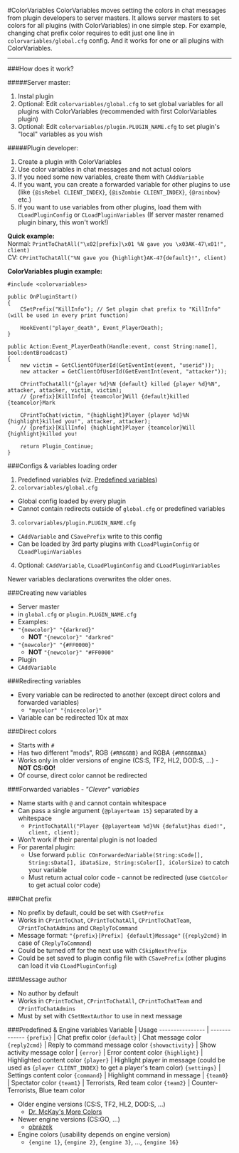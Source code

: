 #ColorVariables
ColorVariables moves setting the colors in chat messages from plugin developers to server masters. It allows server masters to set colors for all plugins (with ColorVariables) in one simple step.
For example, changing chat prefix color requires to edit just one line in `colorvariables/global.cfg` config. And it works for one or all plugins with ColorVariables.

---

###How does it work?

#####Server master:
1. Instal plugin
2. Optional: Edit `colorvariables/global.cfg` to set global variables for all plugins with ColorVariables (recommended with first ColorVariables plugin)
3. Optional: Edit `colorvariables/plugin.PLUGIN_NAME.cfg` to set plugin's "local" variables as you wish

#####Plugin developer:
1. Create a plugin with ColorVariables
2. Use color variables in chat messages and not actual colors
3. If you need some new variables, create them with `CAddVariable`
4. If you want, you can create a forwarded variable for other plugins to use (like `{@isRebel CLIENT_INDEX}`, `{@isZombie CLIENT_INDEX}`, `{@rainbow}` etc.)
5. If you want to use variables from other plugins, load them with `CLoadPluginConfig` or `CLoadPluginVariables` (If server master renamed plugin binary, this won't work!)

**Quick example:**<br/>
Normal: `PrintToChatAll("\x02[prefix]\x01 %N gave you \x03AK-47\x01!", client)`<br/>
CV: `CPrintToChatAll("%N gave you {highlight}AK-47{default}!", client)`<br/>


**ColorVariables plugin example:**
```SourcePawn
#include <colorvariables>

public OnPluginStart()
{
	CSetPrefix("KillInfo"); // Set plugin chat prefix to "KillInfo" (will be used in every print function)

	HookEvent("player_death", Event_PlayerDeath);
}

public Action:Event_PlayerDeath(Handle:event, const String:name[], bool:dontBroadcast) 
{
	new victim = GetClientOfUserId(GetEventInt(event, "userid"));
	new attacker = GetClientOfUserId(GetEventInt(event, "attacker"));
	
	CPrintToChatAll("{player %d}%N {default} killed {player %d}%N", attacker, attacker, victim, victim);
	// {prefix}[KillInfo] {teamcolor}Will {default}killed {teamcolor}Mark
	
	CPrintToChat(victim, "{highlight}Player {player %d}%N {highlight}killed you!", attacker, attacker);
	// {prefix}[KillInfo] {highlight}Player {teamcolor}Will {highlight}killed you!
	
	return Plugin_Continue; 
}

```

###Configs & variables loading order

1. Predefined variables (viz. [Predefined variables](#predefined_engine-variables))
2. `colorvariables/global.cfg`
  - Global config loaded by every plugin
  - Cannot contain redirects outside of `global.cfg` or predefined variables
3. `colorvariables/plugin.PLUGIN_NAME.cfg`
  - `CAddVariable` and `CSavePrefix` write to this config
  - Can be loaded by 3rd party plugins with `CLoadPluginConfig` or `CLoadPluginVariables`
4. Optional: `CAddVariable`, `CLoadPluginConfig` and `CLoadPluginVariables`

Newer variables declarations overwrites the older ones.


###Creating new variables

- Server master
 - in `global.cfg` or `plugin.PLUGIN_NAME.cfg`
  - Examples: 
   - `"{newcolor}" "{darkred}"`
      - **NOT** `"{newcolor}" "darkred"`
   - `"{newcolor}" "{#FF0000}"`
      - **NOT** `"{newcolor}" "#FF0000"`
- Plugin
 - `CAddVariable`


###Redirecting variables

- Every variable can be redirected to another (except direct colors and forwarded variables)
  - `"mycolor" "{nicecolor}"`
- Variable can be redirected 10x at max


###Direct colors

- Starts with `#`
- Has two different "mods", RGB `{#RRGGBB}` and RGBA `{#RRGGBBAA}`
- Works only in older versions of engine (CS:S, TF2, HL2, DOD:S, ...) - **NOT CS:GO!**
- Of course, direct color cannot be redirected


###Forwarded variables - *"Clever" variables*

- Name starts with `@` and cannot contain whitespace
- Can pass a single argument `{@playerteam 15}` separated by a whitespace
  - `PrintToChatAll("Player {@playerteam %d}%N {defalut}has died!", client, client);`
- Won't work if their parental plugin is not loaded
- For parental plugin:
  - Use forward `public COnForwardedVariable(String:sCode[], String:sData[], iDataSize, String:sColor[], iColorSize)` to catch your variable
  - Must return actual color code - cannot be redirected (use `CGetColor` to get actual color code)


###Chat prefix

- No prefix by default, could be set with `CSetPrefix`
- Works in `CPrintToChat`, `CPrintToChatAll`, `CPrintToChatTeam`, `CPrintToChatAdmins` and `CReplyToCommand`
- Message format: `"{prefix}[Prefix] {default}Message"` (`{reply2cmd}` in case of `CReplyToCommand`)
- Could be turned off for the next use with `CSkipNextPrefix`
- Could be set saved to plugin config file with `CSavePrefix` (other plugins can load it via `CLoadPluginConfig`)


###Message author

- No author by default
- Works in `CPrintToChat`, `CPrintToChatAll`, `CPrintToChatTeam` and `CPrintToChatAdmins`
- Must by set with `CSetNextAuthor` to use in next message

###<a name="predefined_engine-variables"></a>Predefined & Engine variables
Variable         | Usage
---------------- | -------------
`{prefix}`       | Chat prefix color
`{default}`      | Chat message color
`{reply2cmd}`    | Reply to command message color
`{showactivity}` | Show activity message color
|
`{error}`        | Error content color
`{highlight}`    | Highlighted content color
`{player}`       | Highlight player in message (could be used as `{player CLIENT_INDEX}` to get a player's team color)
`{settings}`     | Settings content color
`{command}`      | Highlight command in message
|
`{team0}`        | Spectator color
`{team1}`        | Terrorists, Red team color
`{team2}`        | Counter-Terrorists, Blue team color

- Older engine versions (CS:S, TF2, HL2, DOD:S, ...)
  - [Dr. McKay's More Colors](https://www.doctormckay.com/morecolors.php)
- Newer engine versions (CS:GO, ...)
  - [obrázek]()
- Engine colors (usability depends on engine version)
  - `{engine 1}`, `{engine 2}`, `{engine 3}`, ..., `{engine 16}`
